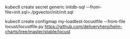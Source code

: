 kubectl create secret generic initdb-sql --from-file=init.sql=./pgvector/init/init.sql

kubectl create configmap my-loadtest-locustfile --from-file locust/locustfile.py
https://github.com/deliveryhero/helm-charts/tree/master/stable/locust